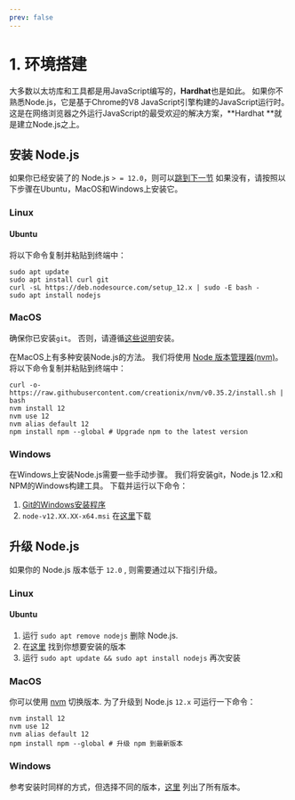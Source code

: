 ```yaml
---
prev: false
---
```


# 1. 环境搭建

大多数以太坊库和工具都是用JavaScript编写的，**Hardhat**也是如此。 如果你不熟悉Node.js，它是基于Chrome的V8 JavaScript引擎构建的JavaScript运行时。 这是在网络浏览器之外运行JavaScript的最受欢迎的解决方案，**Hardhat **就是建立Node.js之上。

## 安装 Node.js

如果你已经安装了的 Node.js `> = 12.0`，则可以[跳到下一节](./creating-a-new-hardhat-project.md) 如果没有，请按照以下步骤在Ubuntu，MacOS和Windows上安装它。


### Linux

#### Ubuntu

将以下命令复制并粘贴到终端中：

```
sudo apt update
sudo apt install curl git
curl -sL https://deb.nodesource.com/setup_12.x | sudo -E bash -
sudo apt install nodejs
```

### MacOS

确保你已安装`git`。 否则，请遵循[这些说明](https://www.atlassian.com/git/tutorials/install-git)安装。

在MacOS上有多种安装Node.js的方法。 我们将使用 [Node 版本管理器(nvm)](http://github.com/creationix/nvm)。 将以下命令复制并粘贴到终端中：

```
curl -o- https://raw.githubusercontent.com/creationix/nvm/v0.35.2/install.sh | bash
nvm install 12
nvm use 12
nvm alias default 12
npm install npm --global # Upgrade npm to the latest version
```

### Windows

在Windows上安装Node.js需要一些手动步骤。 我们将安装git，Node.js 12.x和NPM的Windows构建工具。 下载并运行以下命令：

1. [Git的Windows安装程序](https://git-scm.com/download/win)
2. `node-v12.XX.XX-x64.msi` 在[这里](https://nodejs.org/dist/latest-v12.x)下载


## 升级 Node.js

如果你的 Node.js 版本低于  `12.0` ,  则需要通过以下指引升级。

### Linux

#### Ubuntu

1. 运行 `sudo apt remove nodejs` 删除 Node.js.
2. 在[这里](https://github.com/nodesource/distributions#debinstall) 找到你想要安装的版本
3. 运行 `sudo apt update && sudo apt install nodejs` 再次安装

### MacOS

你可以使用 [nvm](http://github.com/creationix/nvm) 切换版本. 为了升级到 Node.js `12.x` 可运行一下命令：

```
nvm install 12
nvm use 12
nvm alias default 12
npm install npm --global # 升级 npm 到最新版本
```

### Windows

参考安装时同样的方式，但选择不同的版本，[这里](https://nodejs.org/en/download/releases/) 列出了所有版本。